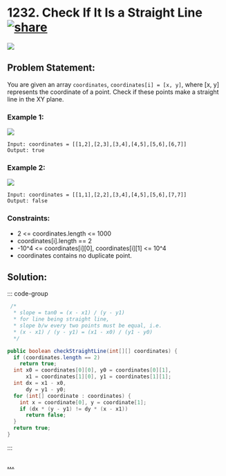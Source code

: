 # 1232. Check If It Is a Straight Line [![share]](https://leetcode.com/problems/check-if-it-is-a-straight-line)

![][easy]

## Problem Statement:

You are given an array `coordinates`, `coordinates[i] = [x, y]`, where [x, y] represents the coordinate of a point. Check if these points make a straight line in the XY plane.

### Example 1:

![](https://assets.leetcode.com/uploads/2019/10/15/untitled-diagram-2.jpg)

```
Input: coordinates = [[1,2],[2,3],[3,4],[4,5],[5,6],[6,7]]
Output: true
```

### Example 2:

![](https://assets.leetcode.com/uploads/2019/10/09/untitled-diagram-1.jpg)

```
Input: coordinates = [[1,1],[2,2],[3,4],[4,5],[5,6],[7,7]]
Output: false
```

### Constraints:

- 2 <= coordinates.length <= 1000
- coordinates[i].length == 2
- -10^4 <= coordinates[i][0], coordinates[i][1] <= 10^4
- coordinates contains no duplicate point.

## Solution:

::: code-group

```java
 /*
  * slope = tan0 = (x - x1) / (y - y1)
  * for line being straight line,
  * slope b/w every two points must be equal, i.e.
  * (x - x1) / (y - y1) = (x1 - x0) / (y1 - y0)
  */

public boolean checkStraightLine(int[][] coordinates) {
  if (coordinates.length == 2)
    return true;
  int x0 = coordinates[0][0], y0 = coordinates[0][1],
      x1 = coordinates[1][0], y1 = coordinates[1][1];
  int dx = x1 - x0,
      dy = y1 - y0;
  for (int[] coordinate : coordinates) {
    int x = coordinate[0], y = coordinate[1];
    if (dx * (y - y1) != dy * (x - x1))
      return false;
  }
  return true;
}
```

:::

### [_..._](#)

```

```

<!----------------------------------{ link }--------------------------------->

[share]: https://img.icons8.com/external-anggara-blue-anggara-putra/20/000000/external-share-user-interface-basic-anggara-blue-anggara-putra-2.png
[easy]: https://img.shields.io/badge/Difficulty-Easy-bright.svg
[medium]: https://img.shields.io/badge/Difficulty-Medium-yellow.svg
[hard]: https://img.shields.io/badge/Difficulty-Hard-red.svg
